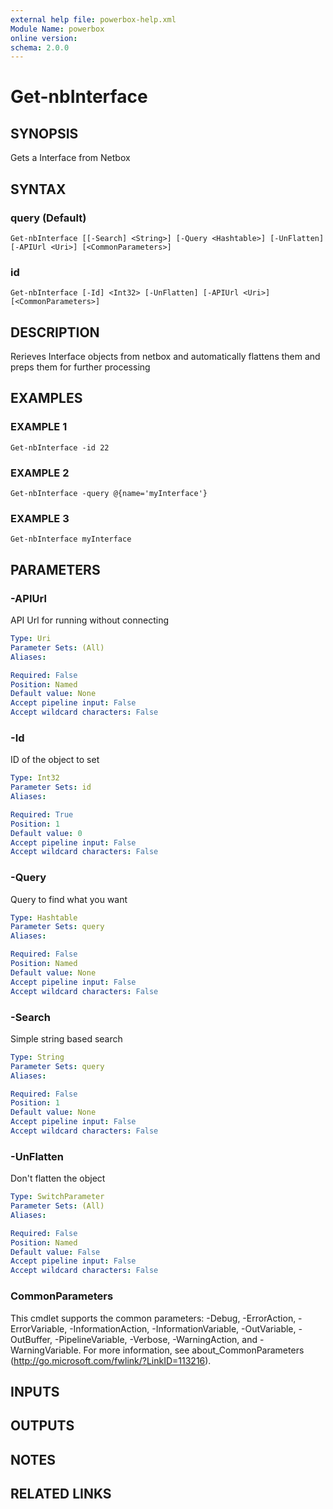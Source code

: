 ```yaml
---
external help file: powerbox-help.xml
Module Name: powerbox
online version:
schema: 2.0.0
---
```


# Get-nbInterface

## SYNOPSIS
Gets a Interface from Netbox

## SYNTAX

### query (Default)
```
Get-nbInterface [[-Search] <String>] [-Query <Hashtable>] [-UnFlatten] [-APIUrl <Uri>] [<CommonParameters>]
```

### id
```
Get-nbInterface [-Id] <Int32> [-UnFlatten] [-APIUrl <Uri>] [<CommonParameters>]
```

## DESCRIPTION
Rerieves Interface objects from netbox and automatically flattens them and
preps them for further processing

## EXAMPLES

### EXAMPLE 1
```
Get-nbInterface -id 22
```

### EXAMPLE 2
```
Get-nbInterface -query @{name='myInterface'}
```

### EXAMPLE 3
```
Get-nbInterface myInterface
```

## PARAMETERS

### -APIUrl
API Url for running without connecting

```yaml
Type: Uri
Parameter Sets: (All)
Aliases:

Required: False
Position: Named
Default value: None
Accept pipeline input: False
Accept wildcard characters: False
```

### -Id
ID of the object to set

```yaml
Type: Int32
Parameter Sets: id
Aliases:

Required: True
Position: 1
Default value: 0
Accept pipeline input: False
Accept wildcard characters: False
```

### -Query
Query to find what you want

```yaml
Type: Hashtable
Parameter Sets: query
Aliases:

Required: False
Position: Named
Default value: None
Accept pipeline input: False
Accept wildcard characters: False
```

### -Search
Simple string based search

```yaml
Type: String
Parameter Sets: query
Aliases:

Required: False
Position: 1
Default value: None
Accept pipeline input: False
Accept wildcard characters: False
```

### -UnFlatten
Don't flatten the object

```yaml
Type: SwitchParameter
Parameter Sets: (All)
Aliases:

Required: False
Position: Named
Default value: False
Accept pipeline input: False
Accept wildcard characters: False
```

### CommonParameters
This cmdlet supports the common parameters: -Debug, -ErrorAction, -ErrorVariable, -InformationAction, -InformationVariable, -OutVariable, -OutBuffer, -PipelineVariable, -Verbose, -WarningAction, and -WarningVariable.
For more information, see about_CommonParameters (http://go.microsoft.com/fwlink/?LinkID=113216).

## INPUTS

## OUTPUTS

## NOTES

## RELATED LINKS
